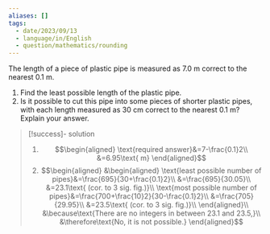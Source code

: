 ```yaml
---
aliases: []
tags:
  - date/2023/09/13
  - language/in/English
  - question/mathematics/rounding
---
```


The length of a piece of plastic pipe is measured as 7.0 m correct to the nearest 0.1 m.

1. Find the least possible length of the plastic pipe.
2. Is it possible to cut this pipe into some pieces of shorter plastic pipes, with each length measured as 30 cm correct to the nearest 0.1 m? Explain your answer.

> [!success]- solution
>
> 1. <span></span> $$\begin{aligned}
> \text{required answer}&=7-\frac{0.1}2\\
> &=6.95\text{ m}
> \end{aligned}$$
> 2. <span></span> $$\begin{aligned}
> &\begin{aligned}
> \text{least possible number of pipes}&=\frac{695}{30+\frac{0.1}2}\\
> &=\frac{695}{30.05}\\
> &=23.1\text{ (cor. to 3 sig. fig.)}\\
> \text{most possible number of pipes}&=\frac{700+\frac{10}2}{30-\frac{0.1}2}\\
> &=\frac{705}{29.95}\\
> &=23.5\text{ (cor. to 3 sig. fig.)}\\
> \end{aligned}\\
> &\because\text{There are no integers in between 23.1 and 23.5,}\\
> &\therefore\text{No, it is not possible.}
> \end{aligned}$$

